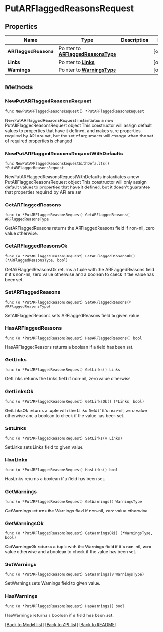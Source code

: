 # PutARFlaggedReasonsRequest

## Properties

Name | Type | Description | Notes
------------ | ------------- | ------------- | -------------
**ARFlaggedReasons** | Pointer to [**ARFlaggedReasonsType**](ARFlaggedReasonsType.md) |  | [optional] 
**Links** | Pointer to [**Links**](Links.md) |  | [optional] 
**Warnings** | Pointer to [**WarningsType**](WarningsType.md) |  | [optional] 

## Methods

### NewPutARFlaggedReasonsRequest

`func NewPutARFlaggedReasonsRequest() *PutARFlaggedReasonsRequest`

NewPutARFlaggedReasonsRequest instantiates a new PutARFlaggedReasonsRequest object
This constructor will assign default values to properties that have it defined,
and makes sure properties required by API are set, but the set of arguments
will change when the set of required properties is changed

### NewPutARFlaggedReasonsRequestWithDefaults

`func NewPutARFlaggedReasonsRequestWithDefaults() *PutARFlaggedReasonsRequest`

NewPutARFlaggedReasonsRequestWithDefaults instantiates a new PutARFlaggedReasonsRequest object
This constructor will only assign default values to properties that have it defined,
but it doesn't guarantee that properties required by API are set

### GetARFlaggedReasons

`func (o *PutARFlaggedReasonsRequest) GetARFlaggedReasons() ARFlaggedReasonsType`

GetARFlaggedReasons returns the ARFlaggedReasons field if non-nil, zero value otherwise.

### GetARFlaggedReasonsOk

`func (o *PutARFlaggedReasonsRequest) GetARFlaggedReasonsOk() (*ARFlaggedReasonsType, bool)`

GetARFlaggedReasonsOk returns a tuple with the ARFlaggedReasons field if it's non-nil, zero value otherwise
and a boolean to check if the value has been set.

### SetARFlaggedReasons

`func (o *PutARFlaggedReasonsRequest) SetARFlaggedReasons(v ARFlaggedReasonsType)`

SetARFlaggedReasons sets ARFlaggedReasons field to given value.

### HasARFlaggedReasons

`func (o *PutARFlaggedReasonsRequest) HasARFlaggedReasons() bool`

HasARFlaggedReasons returns a boolean if a field has been set.

### GetLinks

`func (o *PutARFlaggedReasonsRequest) GetLinks() Links`

GetLinks returns the Links field if non-nil, zero value otherwise.

### GetLinksOk

`func (o *PutARFlaggedReasonsRequest) GetLinksOk() (*Links, bool)`

GetLinksOk returns a tuple with the Links field if it's non-nil, zero value otherwise
and a boolean to check if the value has been set.

### SetLinks

`func (o *PutARFlaggedReasonsRequest) SetLinks(v Links)`

SetLinks sets Links field to given value.

### HasLinks

`func (o *PutARFlaggedReasonsRequest) HasLinks() bool`

HasLinks returns a boolean if a field has been set.

### GetWarnings

`func (o *PutARFlaggedReasonsRequest) GetWarnings() WarningsType`

GetWarnings returns the Warnings field if non-nil, zero value otherwise.

### GetWarningsOk

`func (o *PutARFlaggedReasonsRequest) GetWarningsOk() (*WarningsType, bool)`

GetWarningsOk returns a tuple with the Warnings field if it's non-nil, zero value otherwise
and a boolean to check if the value has been set.

### SetWarnings

`func (o *PutARFlaggedReasonsRequest) SetWarnings(v WarningsType)`

SetWarnings sets Warnings field to given value.

### HasWarnings

`func (o *PutARFlaggedReasonsRequest) HasWarnings() bool`

HasWarnings returns a boolean if a field has been set.


[[Back to Model list]](../README.md#documentation-for-models) [[Back to API list]](../README.md#documentation-for-api-endpoints) [[Back to README]](../README.md)


